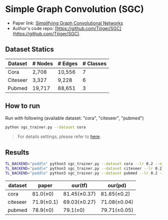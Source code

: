 Simple Graph Convolution (SGC)
============

- Paper link: [Simplifying Graph Convolutional Networks](https://arxiv.org/abs/1902.07153)
- Author's code repo: [https://github.com/Tiiiger/SGC](https://github.com/Tiiiger/SGC). 

Dataset Statics
-------
| Dataset  | # Nodes | # Edges | # Classes |
|----------|---------|---------|-----------|
| Cora     | 2,708   | 10,556  | 7         |
| Citeseer | 3,327   | 9,228   | 6         |
| Pubmed   | 19,717  | 88,651  | 3         |

How to run
----------
Run with following (available dataset: "cora", "citeseer", "pubmed")
```bash
python sgc_trainer.py --dataset cora
```
> For details settings, please refer to [here](https://github.com/BUPT-GAMMA/GammaGL/tree/main/examples/gcn#how-to-run).


Results
-------
```bash
TL_BACKEND="paddle" python3 sgc_trainer.py --dataset cora --lr 0.2 --n_epoch 250 --itera_k 2 --l2_coef 0.005
TL_BACKEND="paddle" python3 sgc_trainer.py --dataset citeseer --lr 0.2 --n_epoch 250 --itera_k 2 --l2_coef 0.005
TL_BACKEND="paddle" python3 sgc_trainer.py --dataset pubmed --lr 0.2 --n_epoch 250 --itera_k 2 --l2_coef 0.005
```

| dataset  | paper      | our(tf)      | our(pd)       |
|----------|------------|--------------|---------------|
| cora     | 81.0(±0)   | 81.45(±0.37) | 81.65(±0.2)   |
| citeseer | 71.9(±0.1) | 69.03(±0.27) | 71.08(±0.04)  |
| pubmed   | 78.9(±0)   | 79.1(±0)     | 79.71(±0.05)  |

